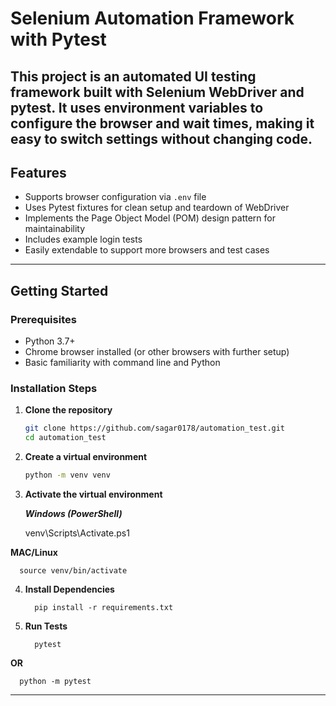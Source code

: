 # Selenium Automation Framework with Pytest

This project is an automated UI testing framework built with Selenium WebDriver and pytest.
It uses environment variables to configure the browser and wait times,
making it easy to switch settings without changing code.
---

## Features

- Supports browser configuration via `.env` file
- Uses Pytest fixtures for clean setup and teardown of WebDriver
- Implements the Page Object Model (POM) design pattern for maintainability
- Includes example login tests
- Easily extendable to support more browsers and test cases

---
## Getting Started

### Prerequisites

- Python 3.7+
- Chrome browser installed (or other browsers with further setup)
- Basic familiarity with command line and Python

### Installation Steps

1. **Clone the repository**

   ```bash
   git clone https://github.com/sagar0178/automation_test.git
   cd automation_test

2. **Create a virtual environment**
   ```bash
   python -m venv venv

3. **Activate the virtual environment**

   _**Windows (PowerShell)**_
   

    venv\Scripts\Activate.ps1


  **MAC/Linux**
 
      source venv/bin/activate

4. **Install Dependencies**

         pip install -r requirements.txt
   

5. **Run Tests**

         pytest 

**OR**

      python -m pytest

---
